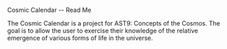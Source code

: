 Cosmic Calendar -- Read Me

The Cosmic Calendar is a project for AST9: Concepts of the Cosmos.
The goal is to allow the user to exercise their knowledge of the relative 
emergence of various forms of life in the universe.



